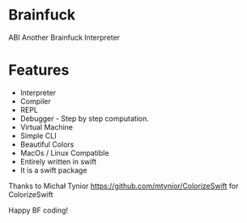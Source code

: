 # Brainfuck




ABI
Another Brainfuck Interpreter




# Features

* Interpreter
* Compiler
* REPL
* Debugger - Step by step computation.
* Virtual Machine
* Simple CLI
* Beautiful Colors
* MacOs / Linux Compatible
* Entirely written in swift
* It is a swift package




Thanks to Michał Tynior https://github.com/mtynior/ColorizeSwift for ColorizeSwift




Happy BF coding!



